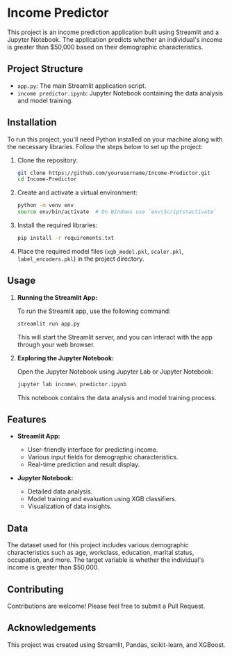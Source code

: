 # Income Predictor

This project is an income prediction application built using Streamlit and a Jupyter Notebook. The application predicts whether an individual's income is greater than $50,000 based on their demographic characteristics.

## Project Structure

- `app.py`: The main Streamlit application script.
- `income predictor.ipynb`: Jupyter Notebook containing the data analysis and model training.

## Installation

To run this project, you'll need Python installed on your machine along with the necessary libraries. Follow the steps below to set up the project:

1. Clone the repository:
    ```bash
    git clone https://github.com/yourusername/Income-Predictor.git
    cd Income-Predictor
    ```

2. Create and activate a virtual environment:
    ```bash
    python -m venv env
    source env/bin/activate  # On Windows use `env\Scripts\activate`
    ```

3. Install the required libraries:
    ```bash
    pip install -r requirements.txt
    ```

4. Place the required model files (`xgb_model.pkl`, `scaler.pkl`, `label_encoders.pkl`) in the project directory.

## Usage

1. **Running the Streamlit App:**

    To run the Streamlit app, use the following command:
    ```bash
    streamlit run app.py
    ```

    This will start the Streamlit server, and you can interact with the app through your web browser.

2. **Exploring the Jupyter Notebook:**

    Open the Jupyter Notebook using Jupyter Lab or Jupyter Notebook:
    ```bash
    jupyter lab income\ predictor.ipynb
    ```
    This notebook contains the data analysis and model training process.

## Features

- **Streamlit App:**
  - User-friendly interface for predicting income.
  - Various input fields for demographic characteristics.
  - Real-time prediction and result display.

- **Jupyter Notebook:**
  - Detailed data analysis.
  - Model training and evaluation using XGB classifiers.
  - Visualization of data insights.

## Data

The dataset used for this project includes various demographic characteristics such as age, workclass, education, marital status, occupation, and more. The target variable is whether the individual's income is greater than $50,000.

## Contributing

Contributions are welcome! Please feel free to submit a Pull Request.

## Acknowledgements

This project was created using Streamlit, Pandas, scikit-learn, and XGBoost.
